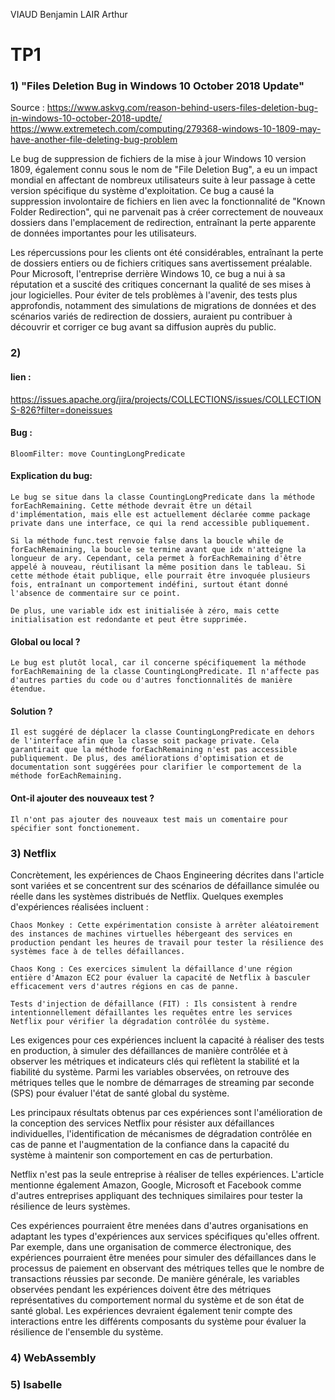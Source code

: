 VIAUD Benjamin
LAIR Arthur

# TP1

### 1) "Files Deletion Bug in Windows 10 October 2018 Update"

Source : https://www.askvg.com/reason-behind-users-files-deletion-bug-in-windows-10-october-2018-updte/
https://www.extremetech.com/computing/279368-windows-10-1809-may-have-another-file-deleting-bug-problem

Le bug de suppression de fichiers de la mise à jour Windows 10 version 1809, également connu sous le nom de "File Deletion Bug", a eu un impact mondial en affectant de nombreux utilisateurs suite à leur passage à cette version spécifique du système d'exploitation. Ce bug a causé la suppression involontaire de fichiers en lien avec la fonctionnalité de "Known Folder Redirection", qui ne parvenait pas à créer correctement de nouveaux dossiers dans l'emplacement de redirection, entraînant la perte apparente de données importantes pour les utilisateurs.

Les répercussions pour les clients ont été considérables, entraînant la perte de dossiers entiers ou de fichiers critiques sans avertissement préalable. Pour Microsoft, l'entreprise derrière Windows 10, ce bug a nui à sa réputation et a suscité des critiques concernant la qualité de ses mises à jour logicielles. Pour éviter de tels problèmes à l'avenir, des tests plus approfondis, notamment des simulations de migrations de données et des scénarios variés de redirection de dossiers, auraient pu contribuer à découvrir et corriger ce bug avant sa diffusion auprès du public.

### 2)

#### lien : 
https://issues.apache.org/jira/projects/COLLECTIONS/issues/COLLECTIONS-826?filter=doneissues
    
#### Bug :
    BloomFilter: move CountingLongPredicate

#### Explication du bug:

    Le bug se situe dans la classe CountingLongPredicate dans la méthode forEachRemaining. Cette méthode devrait être un détail d'implémentation, mais elle est actuellement déclarée comme package private dans une interface, ce qui la rend accessible publiquement.

    Si la méthode func.test renvoie false dans la boucle while de forEachRemaining, la boucle se termine avant que idx n'atteigne la longueur de ary. Cependant, cela permet à forEachRemaining d'être appelé à nouveau, réutilisant la même position dans le tableau. Si cette méthode était publique, elle pourrait être invoquée plusieurs fois, entraînant un comportement indéfini, surtout étant donné l'absence de commentaire sur ce point.

    De plus, une variable idx est initialisée à zéro, mais cette initialisation est redondante et peut être supprimée.
    
#### Global ou local ?

    Le bug est plutôt local, car il concerne spécifiquement la méthode forEachRemaining de la classe CountingLongPredicate. Il n'affecte pas d'autres parties du code ou d'autres fonctionnalités de manière étendue.


#### Solution ?

    Il est suggéré de déplacer la classe CountingLongPredicate en dehors de l'interface afin que la classe soit package private. Cela garantirait que la méthode forEachRemaining n'est pas accessible publiquement. De plus, des améliorations d'optimisation et de documentation sont suggérées pour clarifier le comportement de la méthode forEachRemaining.


#### Ont-il ajouter des nouveaux test ?
    
    Il n'ont pas ajouter des nouveaux test mais un comentaire pour spécifier sont fonctionement.


### 3) Netflix

Concrètement, les expériences de Chaos Engineering décrites dans l'article sont variées et se concentrent sur des scénarios de défaillance simulée ou réelle dans les systèmes distribués de Netflix. Quelques exemples d'expériences réalisées incluent :

    Chaos Monkey : Cette expérimentation consiste à arrêter aléatoirement des instances de machines virtuelles hébergeant des services en production pendant les heures de travail pour tester la résilience des systèmes face à de telles défaillances.

    Chaos Kong : Ces exercices simulent la défaillance d'une région entière d'Amazon EC2 pour évaluer la capacité de Netflix à basculer efficacement vers d'autres régions en cas de panne.

    Tests d'injection de défaillance (FIT) : Ils consistent à rendre intentionnellement défaillantes les requêtes entre les services Netflix pour vérifier la dégradation contrôlée du système.

Les exigences pour ces expériences incluent la capacité à réaliser des tests en production, à simuler des défaillances de manière contrôlée et à observer les métriques et indicateurs clés qui reflètent la stabilité et la fiabilité du système. Parmi les variables observées, on retrouve des métriques telles que le nombre de démarrages de streaming par seconde (SPS) pour évaluer l'état de santé global du système.

Les principaux résultats obtenus par ces expériences sont l'amélioration de la conception des services Netflix pour résister aux défaillances individuelles, l'identification de mécanismes de dégradation contrôlée en cas de panne et l'augmentation de la confiance dans la capacité du système à maintenir son comportement en cas de perturbation.

Netflix n'est pas la seule entreprise à réaliser de telles expériences. L'article mentionne également Amazon, Google, Microsoft et Facebook comme d'autres entreprises appliquant des techniques similaires pour tester la résilience de leurs systèmes.

Ces expériences pourraient être menées dans d'autres organisations en adaptant les types d'expériences aux services spécifiques qu'elles offrent. Par exemple, dans une organisation de commerce électronique, des expériences pourraient être menées pour simuler des défaillances dans le processus de paiement en observant des métriques telles que le nombre de transactions réussies par seconde. De manière générale, les variables observées pendant les expériences doivent être des métriques représentatives du comportement normal du système et de son état de santé global. Les expériences devraient également tenir compte des interactions entre les différents composants du système pour évaluer la résilience de l'ensemble du système.

### 4) WebAssembly

### 5) Isabelle

